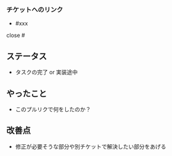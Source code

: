 ### チケットへのリンク

- #xxx

close #

## ステータス

- タスクの完了 or 実装途中

## やったこと

- このプルリクで何をしたのか？

## 改善点

- 修正が必要そうな部分や別チケットで解決したい部分をあげる